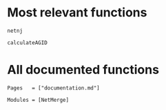 # Most relevant functions

```@docs
netnj
```

```@docs
calculateAGID
```

# All documented functions

```@index
Pages   = ["documentation.md"]
```

```@autodocs
Modules = [NetMerge]
```